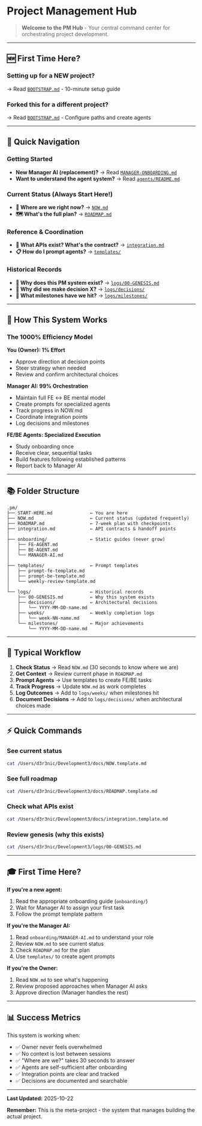 # Project Management Hub

> **Welcome to the PM Hub** - Your central command center for orchestrating project development.

---

## 🆕 First Time Here?

### **Setting up for a NEW project?**
→ Read [`BOOTSTRAP.md`](BOOTSTRAP.md) - 10-minute setup guide

### **Forked this for a different project?**
→ Read [`BOOTSTRAP.md`](BOOTSTRAP.md) - Configure paths and create agents

---

## 🚀 Quick Navigation

### **Getting Started**
- **New Manager AI (replacement)?** → Read [`MANAGER-ONBOARDING.md`](MANAGER-ONBOARDING.md)
- **Want to understand the agent system?** → Read [`agents/README.md`](agents/README.md)

### **Current Status (Always Start Here!)**
- **📍 Where are we right now?** → [`NOW.md`](NOW.md)
- **🗺️ What's the full plan?** → [`ROADMAP.md`](ROADMAP.md)

### **Reference & Coordination**
- **🔗 What APIs exist? What's the contract?** → [`integration.md`](integration.md)
- **📋 How do I prompt agents?** → [`templates/`](templates/)

### **Historical Records**
- **📜 Why does this PM system exist?** → [`logs/00-GENESIS.md`](logs/00-GENESIS.md)
- **🤔 Why did we make decision X?** → [`logs/decisions/`](logs/decisions/)
- **🎉 What milestones have we hit?** → [`logs/milestones/`](logs/milestones/)

---

## 🎯 How This System Works

### **The 1000% Efficiency Model**

**You (Owner): 1% Effort**
- Approve direction at decision points
- Steer strategy when needed
- Review and confirm architectural choices

**Manager AI: 99% Orchestration**
- Maintain full FE ↔ BE mental model
- Create prompts for specialized agents
- Track progress in NOW.md
- Coordinate integration points
- Log decisions and milestones

**FE/BE Agents: Specialized Execution**
- Study onboarding once
- Receive clear, sequential tasks
- Build features following established patterns
- Report back to Manager AI

---

## 📚 Folder Structure

```
.pm/
├── START-HERE.md              ← You are here
├── NOW.md                     ← Current status (updated frequently)
├── ROADMAP.md                 ← 7-week plan with checkpoints
├── integration.md             ← API contracts & handoff points
│
├── onboarding/                ← Static guides (never grow)
│   ├── FE-AGENT.md
│   ├── BE-AGENT.md
│   └── MANAGER-AI.md
│
├── templates/                 ← Prompt templates
│   ├── prompt-fe-template.md
│   ├── prompt-be-template.md
│   └── weekly-review-template.md
│
└── logs/                      ← Historical records
    ├── 00-GENESIS.md          ← Why this system exists
    ├── decisions/             ← Architectural decisions
    │   └── YYYY-MM-DD-name.md
    ├── weeks/                 ← Weekly completion logs
    │   └── week-NN-name.md
    └── milestones/            ← Major achievements
        └── YYYY-MM-DD-name.md
```

---

## 🔄 Typical Workflow

1. **Check Status** → Read `NOW.md` (30 seconds to know where we are)
2. **Get Context** → Review current phase in `ROADMAP.md`
3. **Prompt Agents** → Use templates to create FE/BE tasks
4. **Track Progress** → Update `NOW.md` as work completes
5. **Log Outcomes** → Add to `logs/weeks/` when milestones hit
6. **Document Decisions** → Add to `logs/decisions/` when architectural choices made

---

## ⚡ Quick Commands

### See current status
```bash
cat /Users/d3r3nic/Development3/docs/NOW.template.md
```

### See full roadmap
```bash
cat /Users/d3r3nic/Development3/docs/ROADMAP.template.md
```

### Check what APIs exist
```bash
cat /Users/d3r3nic/Development3/docs/integration.template.md
```

### Review genesis (why this exists)
```bash
cat /Users/d3r3nic/Development3/logs/00-GENESIS.md
```

---

## 🎓 First Time Here?

**If you're a new agent:**
1. Read the appropriate onboarding guide (`onboarding/`)
2. Wait for Manager AI to assign your first task
3. Follow the prompt template pattern

**If you're the Manager AI:**
1. Read `onboarding/MANAGER-AI.md` to understand your role
2. Review `NOW.md` to see current status
3. Check `ROADMAP.md` for the plan
4. Use `templates/` to create agent prompts

**If you're the Owner:**
1. Read `NOW.md` to see what's happening
2. Review proposed approaches when Manager AI asks
3. Approve direction (Manager handles the rest)

---

## 📊 Success Metrics

This system is working when:
- ✅ Owner never feels overwhelmed
- ✅ No context is lost between sessions
- ✅ "Where are we?" takes 30 seconds to answer
- ✅ Agents are self-sufficient after onboarding
- ✅ Integration points are clear and tracked
- ✅ Decisions are documented and searchable

---

**Last Updated:** 2025-10-22

**Remember:** This is the meta-project - the system that manages building the actual project.
